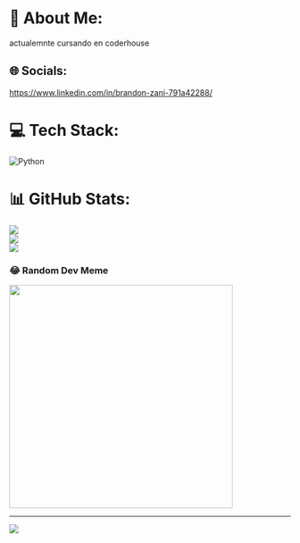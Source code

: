 # 💫 About Me:
actualemnte cursando en coderhouse

## 🌐 Socials:
https://www.linkedin.com/in/brandon-zani-791a42288/

# 💻 Tech Stack:
![Python](https://img.shields.io/badge/python-3670A0?style=for-the-badge&logo=python&logoColor=ffdd54)
# 📊 GitHub Stats:
![](https://github-readme-stats.vercel.app/api?username=Brandomita&theme=dark&hide_border=false&include_all_commits=false&count_private=false)<br/>
![](https://github-readme-streak-stats.herokuapp.com/?user=Brandomita&theme=dark&hide_border=false)<br/>
![](https://github-readme-stats.vercel.app/api/top-langs/?username=Brandomita&theme=dark&hide_border=false&include_all_commits=false&count_private=false&layout=compact)

### 😂 Random Dev Meme
<img src='https://randommeme-five.vercel.app/' style="height: 400px;"/>

---
[![](https://visitcount.itsvg.in/api?id=Brandomita&icon=0&color=0)](https://visitcount.itsvg.in)

<!-- Proudly created with GPRM ( https://gprm.itsvg.in ) -->
